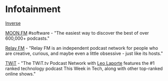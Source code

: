 # Infotainment

[Inverse](https://www.inverse.com/)

[MOON.FM](http://moon.fm/) \#software - "The easiest way to discover the best of over 600,000+ podcasts."

[Relay FM](https://www.relay.fm) - "Relay FM is an independent podcast network for people who are creative, curious, and maybe even a little obsessive - just like its hosts."

[TWiT](https://twit.tv/) - "The TWiT.tv Podcast Network with [Leo Laporte](https://leolaporte.com/bio/) features the \#1 ranked technology podcast This Week in Tech, along with other top-ranked online shows."

